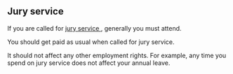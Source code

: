 ##  Jury service

If you are called for [ jury service ](/en/justice/courtroom/jury-service/) ,
generally you must attend.

You should get paid as usual when called for jury service.

It should not affect any other employment rights. For example, any time you
spend on jury service does not affect your annual leave.
